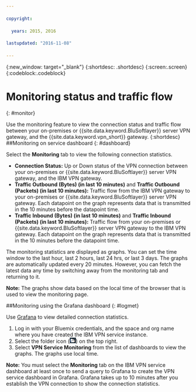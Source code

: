 ```yaml
---

copyright:

  years: 2015, 2016

lastupdated: "2016-11-08"

---
```


{:new_window: target="_blank"}
{:shortdesc: .shortdesc}
{:screen:.screen}
{:codeblock:.codeblock}

# Monitoring status and traffic flow
{: #monitor}  

Use the monitoring feature to view the connection status and traffic flow between your on-premises or {{site.data.keyword.BluSoftlayer}} server VPN gateway, and the {{site.data.keyword.vpn_short}} gateway. 
{:shortdesc}  
##Monitoring on service dashboard
{: #dashboard}

Select the **Monitoring** tab to view the following connection statistics.

* **Connection Status:** Up or Down status of the VPN connection between your on-premises or {{site.data.keyword.BluSoftlayer}} server VPN gateway, and the IBM VPN gateway.  
* **Traffic Outbound (Bytes) (in last 10 minutes)** and **Traffic Outbound (Packets) (in last 10 minutes):** Traffic flow from the IBM VPN gateway to your on-premises or {{site.data.keyword.BluSoftlayer}} server VPN gateway. Each datapoint on the graph represents data that is transmitted in the 10 minutes before the datapoint time.  
* **Traffic Inbound (Bytes) (in last 10 minutes)** and **Traffic Inbound (Packets) (in last 10 minutes):** Traffic flow from your on-premises or {{site.data.keyword.BluSoftlayer}} server VPN gateway to the IBM VPN gateway. Each datapoint on the graph represents data that is transmitted in the 10 minutes before the datapoint time.  

The monitoring statistics are displayed as graphs. You can set the time window to the last hour, last 2 hours, last 24 hrs, or last 3 days. The graphs are automatically updated every 20 minutes. However, you can fetch the latest data any time by switching away from the monitoring tab and returning to it.

**Note:** The graphs show data based on the local time of the browser that is used to view the monitoring page.  

##Monitoring using the Grafana dashboard
{: #logmet}

Use [Grafana](https://logmet.{DomainName}) to view detailed connection statistics. 

1. Log in with your Bluemix credentials, and the space and org name where you have created the IBM VPN service instance.  
2. Select the folder icon (![](images/folder.png)) on the top right.
3. Select **VPN Service Monitoring** from the list of dashboards to view the graphs. The graphs use local time.  

**Note:** You must select the **Monitoring** tab on the IBM VPN service dashboard at least once to send a query to Grafana to create the VPN service dashboard in Grafana. Grafana takes up to 10 minutes after you establish the VPN connection to show the connection statistics.


